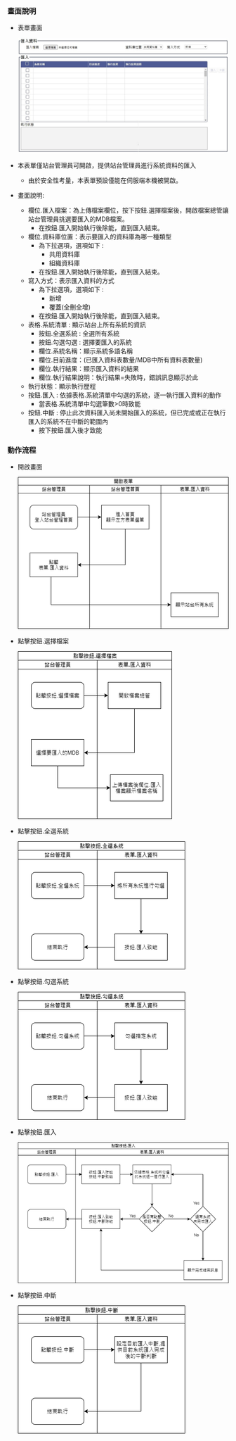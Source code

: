 ### <div id="view">畫面說明</div>
* 表單畫面

    ![表單畫面]

* 本表單僅站台管理員可開啟，提供站台管理員進行系統資料的匯入
    * 由於安全性考量，本表單預設僅能在伺服端本機被開啟。

* 畫面說明:
    * 欄位.匯入檔案：為上傳檔案欄位，按下按鈕.選擇檔案後，開啟檔案總管讓站台管理員挑選要匯入的MDB檔案。
        * 在按鈕.匯入開始執行後除能，直到匯入結束。
    * 欄位.資料庫位置：表示要匯入的資料庫為哪一種類型
        * 為下拉選項，選項如下 : 
            * 共用資料庫
            * 組織資料庫
        * 在按鈕.匯入開始執行後除能，直到匯入結束。
    * 寫入方式：表示匯入資料的方式
        * 為下拉選項，選項如下 : 
            * 新增
            * 覆蓋(全刪全增)
        * 在按鈕.匯入開始執行後除能，直到匯入結束。
    * 表格.系統清單 : 顯示站台上所有系統的資訊
        * 按鈕.全選系統 : 全選所有系統
        * 按鈕.勾選勾選 : 選擇要匯入的系統
        * 欄位.系統名稱：顯示系統多語名稱
        * 欄位.目前進度：(已匯入資料表數量/MDB中所有資料表數量)
        * 欄位.執行結果：顯示匯入資料的結果
        * 欄位.執行結果說明：執行結果=失敗時，錯誤訊息顯示於此
    * 執行狀態：顯示執行歷程
    * 按鈕.匯入 : 依據表格.系統清單中勾選的系統，逐一執行匯入資料的動作
        * 當表格.系統清單中勾選筆數>0時致能
    * 按鈕.中斷 : 停止此次資料匯入尚未開始匯入的系統，但已完成或正在執行匯入的系統不在中斷的範圍內
        * 按下按鈕.匯入後才致能

### <div id="action">動作流程</div>
* 開啟畫面

    ![開啟畫面]

* 點擊按鈕.選擇檔案

    ![點擊按鈕.選擇檔案]

* 點擊按鈕.全選系統

    ![點擊按鈕.全選系統]

* 點擊按鈕.勾選系統

    ![點擊按鈕.勾選系統]

* 點擊按鈕.匯入

    ![點擊按鈕.匯入]

* 點擊按鈕.中斷

    ![點擊按鈕.中斷]    

[表單畫面]:attachment/importdata.jpg "表單畫面"
[開啟畫面]:attachment/openform.png "開啟畫面"
[點擊按鈕.選擇檔案]:attachment/click_choice_file.png "點擊按鈕.選擇檔案"
[點擊按鈕.全選系統]:attachment/click_select_all_system.png "點擊按鈕.全選系統"
[點擊按鈕.勾選系統]:attachment/click_select_system.png "點擊按鈕.勾選系統"
[點擊按鈕.匯入]:attachment/click_import.png "點擊按鈕.匯入"
[點擊按鈕.中斷]:attachment/click_interrupt.png "點擊按鈕.中斷"